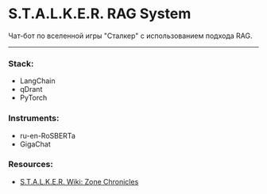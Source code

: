# S.T.A.L.K.E.R. RAG System
Чат-бот по вселенной игры "Сталкер" с использованием подхода RAG.

------
### Stack:
- LangChain
- qDrant
- PyTorch

### Instruments:
- ru-en-RoSBERTa
- GigaChat

### Resources:
- [S.T.A.L.K.E.R. Wiki: Zone Chronicles](https://stalker.fandom.com/ru/wiki/)
